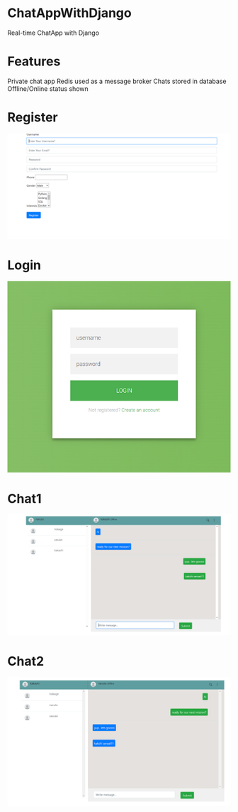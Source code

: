 # ChatAppWithDjango
Real-time ChatApp with Django

# Features
Private chat app
Redis used as a message broker
Chats stored in database
Offline/Online status shown


#  Register
![Model](https://github.com/palash-21/ChatAppWithDjango/blob/master/Snaps/Register.png)

# Login
![Model](https://github.com/palash-21/ChatAppWithDjango/blob/master/Snaps/Login.png)

# Chat1
![Model](https://github.com/palash-21/ChatAppWithDjango/blob/master/Snaps/Chat1.png)

# Chat2
![Model](https://github.com/palash-21/ChatAppWithDjango/blob/master/Snaps/Chat2.png)
